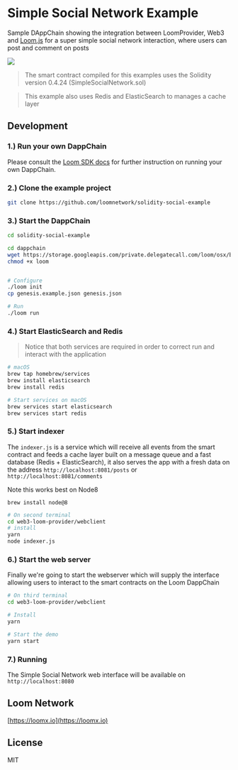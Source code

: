 # Simple Social Network Example

Sample DAppChain showing the integration between LoomProvider, Web3 and [Loom.js](https://github.com/loomnetwork/loom-js) for a super simple social network interaction, where users can post and comment on posts

![](https://dzwonsemrish7.cloudfront.net/items/2W3c2O3G2A1q1l3f3D3d/Screen%20Recording%202018-05-29%20at%2003.35%20PM.gif)

> The smart contract compiled for this examples uses the Solidity version 0.4.24 (SimpleSocialNetwork.sol)

> This example also uses Redis and ElasticSearch to manages a cache layer

Development
----

### 1.) Run your own DappChain

Please consult the [Loom SDK docs](https://loomx.io/developers/docs/en/prereqs.html) for further instruction on running your own DappChain.

### 2.) Clone the example project

```bash
git clone https://github.com/loomnetwork/solidity-social-example
```

### 3.) Start the DappChain

```bash
cd solidity-social-example

cd dappchain
wget https://storage.googleapis.com/private.delegatecall.com/loom/osx/build-288/loom
chmod +x loom


# Configure
./loom init
cp genesis.example.json genesis.json

# Run
./loom run
```

### 4.) Start ElasticSearch and Redis

> Notice that both services are required in order to correct run and interact with the application

```bash
# macOS
brew tap homebrew/services
brew install elasticsearch
brew install redis

# Start services on macOS
brew services start elasticsearch
brew services start redis
```

### 5.) Start indexer

The `indexer.js` is a service which will receive all events from the smart contract and feeds a cache layer built on a message queue and a fast database (Redis + ElasticSearch), it also serves the app with a fresh data on the address `http://localhost:8081/posts` or `http://localhost:8081/comments`

Note this works best on Node8
```
brew install node@8
```

```bash
# On second terminal
cd web3-loom-provider/webclient
# install
yarn
node indexer.js
```

### 6.) Start the web server

Finally we're going to start the webserver which will supply the interface allowing users to interact to the smart contracts on the Loom DappChain

```bash
# On third terminal
cd web3-loom-provider/webclient

# Install
yarn

# Start the demo
yarn start

```

### 7.) Running

The Simple Social Network web interface will be available on `http://localhost:8080`


Loom Network
----
[https://loomx.io](https://loomx.io)


License
----

MIT
